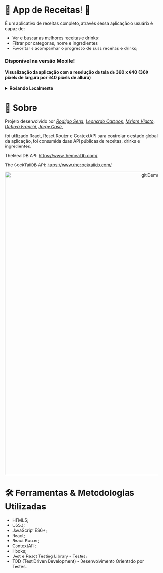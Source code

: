 # :pizza: App de Receitas! :hotdog:

É um aplicativo de receitas completo, através dessa aplicação o usuário é capaz de:

- Ver e buscar as melhores receitas e drinks;
- Filtrar por categorias, nome e ingredientes;
- Favoritar e acompanhar o progresso de suas receitas e drinks;

### Disponível na versão Mobile!
#### Visualização da aplicação com a resolução de tela de 360 x 640 (360 pixels de largura por 640 pixels de altura)

<details>
  <summary><strong>Rodando Localmente</strong></summary><br />


   - **Instale as dependencias:** com `npm install` e depois rode o `npm start` 
  
  - **:warning: Atenção:** Não rode o comando npm audit fix!

  - **✨ Dica:** Para rodar o projeto desta forma, obrigatoriamente você deve ter o `node` instalado em seu computador.
  
  <br/>
</details>

# 📄 Sobre

Projeto desenvolvido por _[Rodrigo Sena](https://github.com/RodrigoSen4)_,
_[Leonardo Campos](https://github.com/leovcampos)_,
_[Miriam Vidoto](https://github.com/MiriamVidoto)_,
_[Debora Franchi](https://github.com/DeFranchi)_,
_[Jorge Casé](https://github.com/JorgeCase)_,

foi utilizado React, React Router e ContextAPI para controlar o estado global da aplicação, foi consumida duas API públicas de receitas, drinks e ingredientes.

TheMealDB API: https://www.themealdb.com/

The CockTailDB API: https://www.thecocktaildb.com/

  <p align="center">
    <img src="./src/images/demo.gif" alt="git Demonstração"  width="1000"/>
  </p>


# 🛠 Ferramentas & Metodologias Utilizadas

- HTML5;
- CSS3;
- JavaScript ES6+;
- React;
- React Router;
- ContextAPI;
- Hooks;
- Jest e React Testing Library - Testes;
- TDD (Test Driven Development) - Desenvolvimento Orientado por Testes.